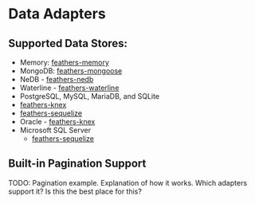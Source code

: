 # Data Adapters

## Supported Data Stores:
 - Memory: [feathers-memory](adapters.memory.md)
 - MongoDB: [feathers-mongoose](adapters.mongoose.md)
 - NeDB - [feathers-nedb](adapters.nedb.md)
 - Waterline - [feathers-waterline](adapters.waterline.md)
 - PostgreSQL, MySQL, MariaDB, and SQLite
  - [feathers-knex](adapters.knex.md)
  - [feathers-sequelize](adapters.sequelize.md)
 - Oracle - [feathers-knex](adapters.knex.md)
 - Microsoft SQL Server
    - [feathers-sequelize](adapters.sequelize.md)
    
## Built-in Pagination Support
TODO: Pagination example.  Explanation of how it works.  Which adapters support it?  Is this the best place for this?